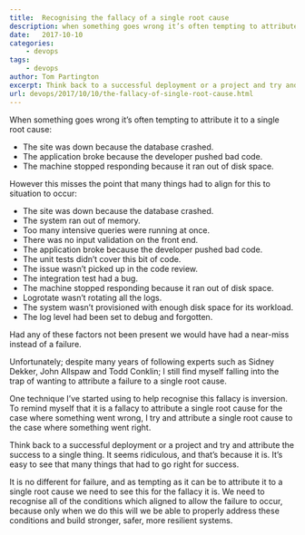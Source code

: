 ```yaml
---
title:  Recognising the fallacy of a single root cause
description: when something goes wrong it’s often tempting to attribute it to a single root cause
date:   2017-10-10
categories:
    - devops
tags:
    - devops
author: Tom Partington
excerpt: Think back to a successful deployment or a project and try and attribute the success to a single thing. It seems ridiculous, and that’s because it is. It’s easy to see that many things that had to go right for success.
url: devops/2017/10/10/the-fallacy-of-single-root-cause.html
---
```

When something goes wrong it’s often tempting to attribute it to a single root cause:

 - The site was down because the database crashed.
 - The application broke because the developer pushed bad code.
 - The machine stopped responding because it ran out of disk space.

However this misses the point that many things had to align for this to situation to occur:

 - The site was down because the database crashed.
  - The system ran out of memory.
  - Too many intensive queries were running at once.
  - There was no input validation on the front end.
 - The application broke because the developer pushed bad code.
  - The unit tests didn’t cover this bit of code.
  - The issue wasn’t picked up in the code review.
  - The integration test had a bug.
 - The machine stopped responding because it ran out of disk space.
  - Logrotate wasn’t rotating all the logs.
  - The system wasn’t provisioned with enough disk space for its workload.
  - The log level had been set to debug and forgotten.

Had any of these factors not been present we would have had a near-miss instead of a failure.

Unfortunately; despite many years of following experts such as Sidney Dekker, John Allspaw and Todd Conklin; I still find myself falling into the trap of wanting to attribute a failure to a single root cause.

One technique I’ve started using to help recognise this fallacy is inversion. To remind myself that it is a fallacy to attribute a single root cause for the case where something went wrong, I try and attribute a single root cause to the case where something went right.

Think back to a successful deployment or a project and try and attribute the success to a single thing. It seems ridiculous, and that’s because it is. It’s easy to see that many things that had to go right for success.

It is no different for failure, and as tempting as it can be to attribute it to a single root cause we need to see this for the fallacy it is. We need to recognise all of the conditions which aligned to allow the failure to occur, because only when we do this will we be able to properly address these conditions and build stronger, safer, more resilient systems.
